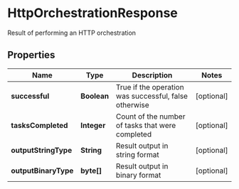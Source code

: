 

# HttpOrchestrationResponse

Result of performing an HTTP orchestration
## Properties

Name | Type | Description | Notes
------------ | ------------- | ------------- | -------------
**successful** | **Boolean** | True if the operation was successful, false otherwise |  [optional]
**tasksCompleted** | **Integer** | Count of the number of tasks that were completed |  [optional]
**outputStringType** | **String** | Result output in string format |  [optional]
**outputBinaryType** | **byte[]** | Result output in binary format |  [optional]



